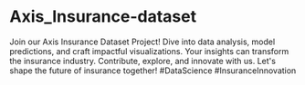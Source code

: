# Axis_Insurance-dataset
Join our Axis Insurance Dataset Project! Dive into data analysis, model predictions, and craft impactful visualizations. Your insights can transform the insurance industry. Contribute, explore, and innovate with us. Let's shape the future of insurance together! #DataScience #InsuranceInnovation

